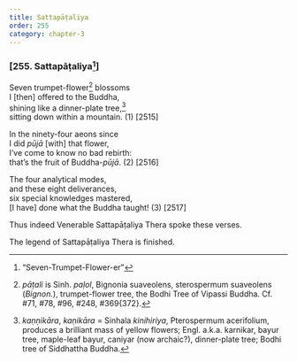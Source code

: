 ```yaml
---
title: Sattapāṭaliya
order: 255
category: chapter-3
---
```


### \[255. Sattapāṭaliya[^1]\]

Seven trumpet-flower[^2] blossoms  
I \[then\] offered to the Buddha,  
shining like a dinner-plate tree,[^3]  
sitting down within a mountain. (1) \[2515\]

In the ninety-four aeons since  
I did *pūjā* \[with\] that flower,  
I’ve come to know no bad rebirth:  
that’s the fruit of Buddha-*pūjā*. (2) \[2516\]

The four analytical modes,  
and these eight deliverances,  
six special knowledges mastered,  
\[I have\] done what the Buddha taught! (3) \[2517\]

Thus indeed Venerable Sattapāṭaliya Thera spoke these verses.

The legend of Sattapāṭaliya Thera is finished.

[^1]: “Seven-Trumpet-Flower-er”

[^2]: *pāṭali* is Sinh. *paḷol*, Bignonia suaveolens, sterospermum suaveolens (*Bignon.*), trumpet-flower tree, the Bodhi Tree of Vipassi Buddha. Cf. \#71, \#78, \#96, \#248, \#369{372}.

[^3]: *kaṇṇikāra*, *kaṇikāra* = Sinhala *kinihiriya*, Pterospermum acerifolium, produces a brilliant mass of yellow flowers; Engl. a.k.a. karnikar, bayur tree, maple-leaf bayur, caniyar (now archaic?), dinner-plate tree; Bodhi tree of Siddhattha Buddha.
